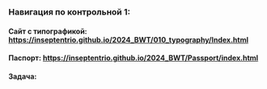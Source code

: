 ### Навигация по контрольной 1:
#### Сайт с типографикой: https://inseptentrio.github.io/2024_BWT/010_typography/Index.html
#### Паспорт: https://inseptentrio.github.io/2024_BWT/Passport/index.html
#### Задача:
